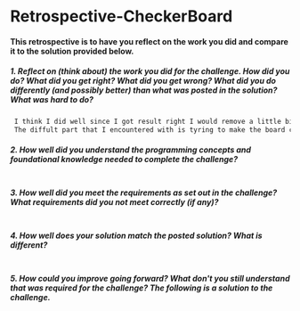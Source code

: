 # Retrospective-CheckerBoard

#### This retrospective is to have you reflect on the work you did and compare it to the solution provided below.

##### 1. Reflect on (think about) the work you did for the challenge. How did you do? What did you get right? What did you get wrong? What did you do differently (and possibly better) than what was posted in the solution? What was hard to do?
```sh
 I think I did well since I got result right I would remove a little bit of extra space at the bottom of the window out. 
 The diffult part that I encountered with is tyring to make the board changing the size according with the window size.
```

##### 2. How well did you understand the programming concepts and foundational knowledge needed to complete the challenge?
```sh

```

##### 3. How well did you meet the requirements as set out in the challenge? What requirements did you not meet correctly (if any)?
```sh
```

##### 4. How well does your solution match the posted solution? What is different?
```sh
```

##### 5. How could you improve going forward? What don't you still understand that was required for the challenge? The following is a solution to the challenge.
```sh
```
